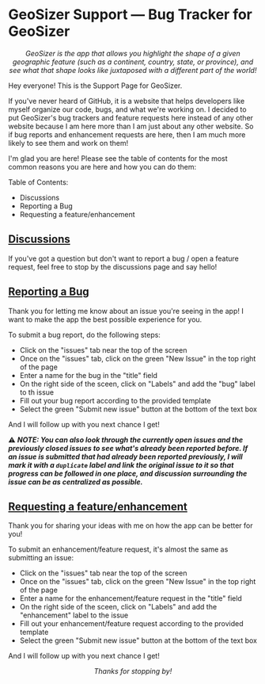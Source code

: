 # GeoSizer Support — Bug Tracker for GeoSizer

<p align="center">
  <em>GeoSizer is the app that allows you highlight the shape of a given geographic feature (such as a continent, country, state, or province), and see what that shape looks like juxtaposed with a different part of the world!</em>
</p>

Hey everyone! This is the Support Page for GeoSizer.

If you've never heard of GitHub, it is a website that helps developers like myself organize our code, bugs, and what we're working on. I decided to put GeoSizer's bug trackers and feature requests here instead of any other website because I am here more than I am just about any other website. So if bug reports and enhancement requests are here, then I am much more likely to see them and work on them!

I'm glad you are here! Please see the table of contents for the most common reasons you are here and how you can do them:

Table of Contents:
- Discussions
- Reporting a Bug
- Requesting a feature/enhancement

## [Discussions](https://github.com/ianclawson/GeoSizer-Support/discussions)

If you've got a question but don't want to report a bug / open a feature request, feel free to stop by the discussions page and say hello!

## [Reporting a Bug](https://github.com/ianclawson/GeoSizer-Support/issues)

Thank you for letting me know about an issue you're seeing in the app! I want to make the app the best possible experience for you.

To submit a bug report, do the following steps:
- Click on the "issues" tab near the top of the screen
- Once on the "issues" tab, click on the green "New Issue" in the top right of the page
- Enter a name for the bug in the "title" field
- On the right side of the sceen, click on "Labels" and add the "bug" label to th issue
- Fill out your bug report according to the provided template
- Select the green "Submit new issue" button at the bottom of the text box

And I will follow up with you next chance I get!

:warning: ***NOTE: You can also look through the currently open issues and the previously closed issues to
see what's already been reported before. If an issue is submitted that had already been reported
previously, I will mark it with a `duplicate` label and link the original issue to it so that progress
can be followed in one place, and discussion surrounding the issue can be as centralized as possible.***

## [Requesting a feature/enhancement](https://github.com/ianclawson/GeoSizer-Support/issues)

Thank you for sharing your ideas with me on how the app can be better for you!

To submit an enhancement/feature request, it's almost the same as submitting an issue:
- Click on the "issues" tab near the top of the screen
- Once on the "issues" tab, click on the green "New Issue" in the top right of the page
- Enter a name for the enhancement/feature request in the "title" field
- On the right side of the sceen, click on "Labels" and add the "enhancement" label to the issue
- Fill out your enhancement/feature request according to the provided template
- Select the green "Submit new issue" button at the bottom of the text box

And I will follow up with you next chance I get!

<p align="center">
  <em>Thanks for stopping by!</em>
</p>
